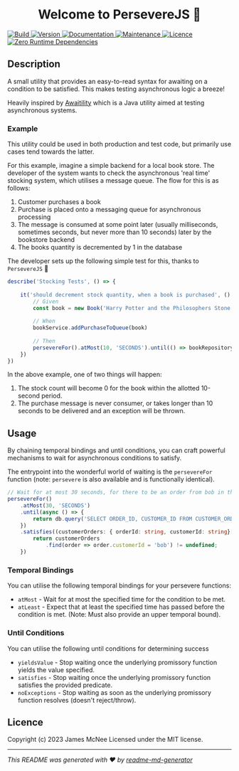 <h1 align="center">Welcome to PersevereJS 👋</h1>
<p>
  <a href="#" target="_blank">
    <img alt="Build" src="https://github.com/JamesMcNee/persevere-js/actions/workflows/main.yml/badge.svg" />
  </a>
  <a href="https://www.npmjs.com/package/persevere-js" target="_blank">
    <img alt="Version" src="https://badge.fury.io/js/persevere-js.svg" />
  </a>
  <a href="https://github.com/JamesMcNee/persevere-js#readme" target="_blank">
    <img alt="Documentation" src="https://img.shields.io/badge/Documentation-yes-brightgreen.svg" />
  </a>
  <a href="https://github.com/JamesMcNee/persevere-js/graphs/commit-activity" target="_blank">
    <img alt="Maintenance" src="https://img.shields.io/badge/Maintained%3F-yes-green.svg" />
  </a> 
  <a href="https://github.com/JamesMcNee/persevere-js/blob/master/LICENCE.md" target="_blank">
    <img alt="Licence" src="https://img.shields.io/github/license/JamesMcNee/persevere-js" />
  </a>
  <a href="#" target="_blank">
    <img alt="Zero Runtime Dependencies" src="https://img.shields.io/badge/Runtime%20Dependencies-None-blue" />
  </a>
</p>

## Description
A small utility that provides an easy-to-read syntax for awaiting on a condition to be satisfied. This makes testing asynchronous logic a breeze! 

Heavily inspired by [Awaitility](http://www.awaitility.org/) which is a Java utility aimed at testing asynchronous systems.

### Example
This utility could be used in both production and test code, but primarily use cases tend towards the latter. 

For this example, imagine a simple backend for a local book store. The developer of the system wants to check the asynchronous 'real time' stocking system, which utilises a message queue. The flow for this is as follows:
1. Customer purchases a book
2. Purchase is placed onto a messaging queue for asynchronous processing
3. The message is consumed at some point later (usually milliseconds, sometimes seconds, but never more than 10 seconds) later by the bookstore backend
4. The books quantity is decremented by 1 in the database

The developer sets up the following simple test for this, thanks to `PersevereJS` 🚀

```typescript
describe('Stocking Tests', () => {
    
    it('should decrement stock quantity, when a book is purchased', () => {
        // Given
        const book = new Book('Harry Potter and the Philosophers Stone')
        
        // When
        bookService.addPurchaseToQueue(book)
        
        // Then
        persevereFor().atMost(10, 'SECONDS').until(() => bookRepository.getStockCountFor(book)).yieldsValue(0)
    })
})
```

In the above example, one of two things will happen:
1. The stock count will become 0 for the book within the allotted 10-second period.
2. The purchase message is never consumer, or takes longer than 10 seconds to be delivered and an exception will be thrown.

## Usage
By chaining temporal bindings and until conditions, you can craft powerful mechanisms to wait for asynchronous conditions to satisfy. 

The entrypoint into the wonderful world of waiting is the `persevereFor` function (note: `persevere` is also available and is functionally identical).

```typescript
// Wait for at most 30 seconds, for there to be an order from bob in the databsse
persevereFor()
    .atMost(30, 'SECONDS')
    .until(async () => {
        return db.query('SELECT ORDER_ID, CUSTOMER_ID FROM CUSTOMER_ORDERS');
    })
    .satisfies((customerOrders: { orderId: string, customerId: string}[]) => {
        return customerOrders
            .find(order => order.customerId = 'bob') != undefined;
    })
```

### Temporal Bindings
You can utilise the following temporal bindings for your persevere functions:

- `atMost` - Wait for at most the specified time for the condition to be met.
- `atLeast` - Expect that at least the specified time has passed before the condition is met. (Note: Must also provide an upper temporal bound).

### Until Conditions
You can utilise the following until conditions for determining success

- `yieldsValue` - Stop waiting once the underlying promissory function yields the value specified.
- `satisfies` - Stop waiting once the underlying promissory function satisfies the provided predicate.
- `noExceptions` - Stop waiting as soon as the underlying promissory function resolves (doesn't reject/throw).

## Licence
Copyright (c) 2023 James McNee Licensed under the MIT license.

---

_This README was generated with ❤️ by [readme-md-generator](https://github.com/kefranabg/readme-md-generator)_
